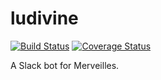 ludivine
========

[![Build Status](https://travis-ci.org/merveilles/ludivine.svg?branch=master)](https://travis-ci.org/merveilles/ludivine) [![Coverage Status](https://coveralls.io/repos/merveilles/ludivine/badge.svg?branch=master)](https://coveralls.io/r/merveilles/ludivine?branch=master)

A Slack bot for Merveilles.
